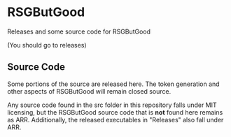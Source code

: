 # RSGButGood

Releases and some source code for RSGButGood

(You should go to releases)

## Source Code

Some portions of the source are released here. The token generation and other aspects of RSGButGood will remain closed source.

Any source code found in the src folder in this repository falls under MIT licensing, but the RSGButGood source code that is **not** found here remains as ARR. Additionally, the released executables in "Releases" also fall under ARR.
